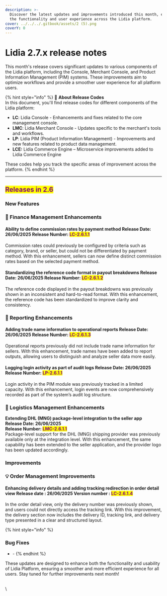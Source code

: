 ```yaml
---
description: >-
  Discover the latest updates and improvements introduced this month, enhancing
  the functionality and user experience across the Lidia platform.
cover: ../../../.gitbook/assets/2 (5).png
coverY: 0
---
```


# Lidia 2.7.x release notes

This month's release covers significant updates to various components of the Lidia platform, including the Console, Merchant Console, and Product Information Management (PIM) systems. These improvements aim to optimize workflows and provide a smoother user experience for all platform users.

{% hint style="info" %}
🔎 **About Release Codes**\
In this document, you'll find release codes for different components of the Lidia platform:

* **LC**: Lidia Console - Enhancements and fixes related to the core management console.
* **LMC**: Lidia Merchant Console - Updates specific to the merchant's tools and workflows.
* **LP**: Lidia PIM (Product Information Management) - Improvements and new features related to product data management.
* **LCE:** Lidia Commerce Engine – Microservice improvements added to Lidia Commerce Engine

These codes help you track the specific areas of improvement across the platform.
{% endhint %}

***

## <mark style="color:purple;">Releases in 2.6</mark>

### New Features

### 🎯 Finance Management Enhancements

#### **Ability to define commission rates by payment method** **Release Date:** 26/06/2025 **Release Number:** <mark style="color:purple;">LC-2.6.1.1</mark>

Commission rates could previously be configured by criteria such as category, brand, or seller, but could not be differentiated by payment method. With this enhancement, sellers can now define distinct commission rates based on the selected payment method.



#### **Standardizing the reference code format in payout breakdowns** **Release Date:** 26/06/2025 **Release Number:** <mark style="color:purple;">LC-2.6.1.2</mark>

The reference code displayed in the payout breakdowns was previously shown in an inconsistent and hard-to-read format. With this enhancement, the reference code has been standardized to improve clarity and consistency.



### 🎯 Reporting Enhancements

#### **Adding trade name information to operational reports** **Release Date:** 26/06/2025 **Release Number:** <mark style="color:purple;">LC-2.6.1.3</mark>

Operational reports previously did not include trade name information for sellers. With this enhancement, trade names have been added to report outputs, allowing users to distinguish and analyze seller data more easily.



#### **Logging login activity as part of audit logs** **Release Date:** 26/06/2025 **Release Number:** <mark style="color:purple;">LP-2.6.1.1</mark>

Login activity in the PIM module was previously tracked in a limited capacity. With this enhancement, login events are now comprehensively recorded as part of the system’s audit log structure.



### 🎯 Logistics Management Enhancements



**Extending DHL (MNG) package-level integration to the seller app**\
**Release Date: 26/06/2025**\
**Release Number:&#x20;**<mark style="color:purple;">**LMC-2.6.1.1**</mark>\
Package-level support for the DHL (MNG) shipping provider was previously available only at the integration level. With this enhancement, the same capability has been extended to the seller application, and the provider logo has been updated accordingly.



### Improvements

### 💡 Order Management Improvements

#### Enhancing delivery details and adding tracking redirection in order detail view **Release date :** 26/06/2025 **Version number :** <mark style="color:purple;">LC-2.6.1.4</mark>

In the order detail view, only the delivery number was previously shown, and users could not directly access the tracking link. With this improvement, the delivery section now includes the delivery ID, tracking link, and delivery type presented in a clear and structured layout.





{% hint style="info" %}
### Bug Fixes

* \-
{% endhint %}



These updates are designed to enhance both the functionality and usability of Lidia Platform, ensuring a smoother and more efficient experience for all users. Stay tuned for further improvements next month!

\
\
